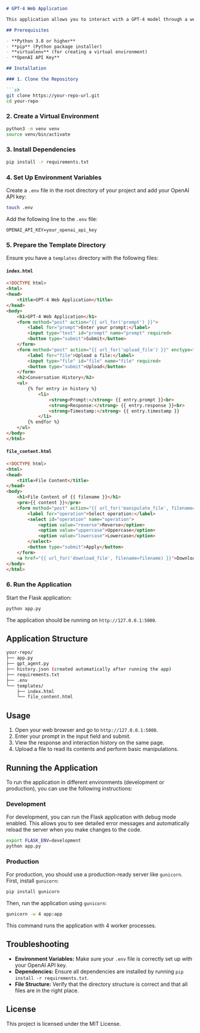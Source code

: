 ```markdown
# GPT-4 Web Application

This application allows you to interact with a GPT-4 model through a web interface. You can input prompts and get responses, with a history of your interactions stored and displayed. Additionally, you can upload files and perform basic manipulations on their contents.

## Prerequisites

- **Python 3.8 or higher**
- **pip** (Python package installer)
- **virtualenv** (for creating a virtual environment)
- **OpenAI API Key**

## Installation

### 1. Clone the Repository

```sh
git clone https://your-repo-url.git
cd your-repo
```

### 2. Create a Virtual Environment

```sh
python3 -m venv venv
source venv/bin/activate
```

### 3. Install Dependencies

```sh
pip install -r requirements.txt
```

### 4. Set Up Environment Variables

Create a `.env` file in the root directory of your project and add your OpenAI API key:

```sh
touch .env
```

Add the following line to the `.env` file:

```
OPENAI_API_KEY=your_openai_api_key
```

### 5. Prepare the Template Directory

Ensure you have a `templates` directory with the following files:

#### `index.html`

```html
<!DOCTYPE html>
<html>
<head>
    <title>GPT-4 Web Application</title>
</head>
<body>
    <h1>GPT-4 Web Application</h1>
    <form method="post" action="{{ url_for('prompt') }}">
        <label for="prompt">Enter your prompt:</label>
        <input type="text" id="prompt" name="prompt" required>
        <button type="submit">Submit</button>
    </form>
    <form method="post" action="{{ url_for('upload_file') }}" enctype="multipart/form-data">
        <label for="file">Upload a file:</label>
        <input type="file" id="file" name="file" required>
        <button type="submit">Upload</button>
    </form>
    <h2>Conversation History</h2>
    <ul>
        {% for entry in history %}
            <li>
                <strong>Prompt:</strong> {{ entry.prompt }}<br>
                <strong>Response:</strong> {{ entry.response }}<br>
                <strong>Timestamp:</strong> {{ entry.timestamp }}
            </li>
        {% endfor %}
    </ul>
</body>
</html>
```

#### `file_content.html`

```html
<!DOCTYPE html>
<html>
<head>
    <title>File Content</title>
</head>
<body>
    <h1>File Content of {{ filename }}</h1>
    <pre>{{ content }}</pre>
    <form method="post" action="{{ url_for('manipulate_file', filename=filename) }}">
        <label for="operation">Select operation:</label>
        <select id="operation" name="operation">
            <option value="reverse">Reverse</option>
            <option value="uppercase">Uppercase</option>
            <option value="lowercase">Lowercase</option>
        </select>
        <button type="submit">Apply</button>
    </form>
    <a href="{{ url_for('download_file', filename=filename) }}">Download File</a>
</body>
</html>
```

### 6. Run the Application

Start the Flask application:

```sh
python app.py
```

The application should be running on `http://127.0.0.1:5000`.

## Application Structure

```sh
your-repo/
├── app.py
├── gpt_agent.py
├── history.json (created automatically after running the app)
├── requirements.txt
├── .env
└── templates/
    ├── index.html
    └── file_content.html
```

## Usage

1. Open your web browser and go to `http://127.0.0.1:5000`.
2. Enter your prompt in the input field and submit.
3. View the response and interaction history on the same page.
4. Upload a file to read its contents and perform basic manipulations.

## Running the Application

To run the application in different environments (development or production), you can use the following instructions:

### Development

For development, you can run the Flask application with debug mode enabled. This allows you to see detailed error messages and automatically reload the server when you make changes to the code.

```sh
export FLASK_ENV=development
python app.py
```

### Production

For production, you should use a production-ready server like `gunicorn`. First, install `gunicorn`:

```sh
pip install gunicorn
```

Then, run the application using `gunicorn`:

```sh
gunicorn -w 4 app:app
```

This command runs the application with 4 worker processes.

## Troubleshooting

- **Environment Variables:** Make sure your `.env` file is correctly set up with your OpenAI API key.
- **Dependencies:** Ensure all dependencies are installed by running `pip install -r requirements.txt`.
- **File Structure:** Verify that the directory structure is correct and that all files are in the right place.

## License

This project is licensed under the MIT License.
```
